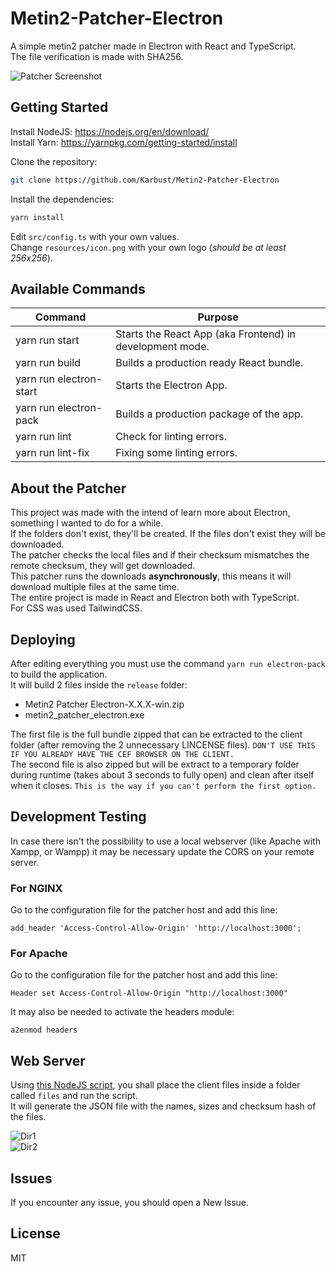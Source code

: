 # Metin2-Patcher-Electron
A simple metin2 patcher made in Electron with React and TypeScript.\
The file verification is made with SHA256.

![Patcher Screenshot](https://i.imgur.com/X7dasOc.png)

## Getting Started

Install NodeJS: https://nodejs.org/en/download/ \
Install Yarn: https://yarnpkg.com/getting-started/install

Clone the repository:
```bash
git clone https://github.com/Karbust/Metin2-Patcher-Electron
```
Install the dependencies:

```bash
yarn install
```

Edit `src/config.ts` with your own values.\
Change `resources/icon.png` with your own logo (_should be at least 256x256_).

## Available Commands

| Command | Purpose |
| ------ | ------ |
| yarn run start | Starts the React App (aka Frontend) in development mode. |
| yarn run build | Builds a production ready React bundle. |
| yarn run electron-start | Starts the Electron App. |
| yarn run electron-pack | Builds a production package of the app. |
| yarn run lint | Check for linting errors. |
| yarn run lint-fix | Fixing some linting errors. |

## About the Patcher
This project was made with the intend of learn more about Electron, something I wanted to do for a while.\
If the folders don't exist, they'll be created. If the files don't exist they will be downloaded.\
The patcher checks the local files and if their checksum mismatches the remote checksum, they will get downloaded.\
This patcher runs the downloads **asynchronously**, this means it will download multiple files at the same time.\
The entire project is made in React and Electron both with TypeScript.\
For CSS was used TailwindCSS.

## Deploying

After editing everything you must use the command `yarn run electron-pack` to build the application.\
It will build 2 files inside the `release` folder:
- Metin2 Patcher Electron-X.X.X-win.zip
- metin2_patcher_electron.exe

The first file is the full bundle zipped that can be extracted to the client folder (after removing the 2 unnecessary LINCENSE files). `DON'T USE THIS IF YOU ALREADY HAVE THE CEF BROWSER ON THE CLIENT.`\
The second file is also zipped but will be extract to a temporary folder during runtime (takes about 3 seconds to fully open)  and clean after itself when it closes. `This is the way if you can't perform the first option.`

## Development Testing

In case there isn't the possibility to use a local webserver (like Apache with Xampp, or Wampp) it may be necessary update the CORS on your remote server.

### For NGINX

Go to the configuration file for the patcher host and add this line: 
```
add_header 'Access-Control-Allow-Origin' 'http://localhost:3000';
```

### For Apache

Go to the configuration file for the patcher host and add this line:
```
Header set Access-Control-Allow-Origin "http://localhost:3000"
```

It may also be needed to activate the headers module:
```shell
a2enmod headers
```

## Web Server

Using [this NodeJS script](https://gist.github.com/Karbust/14bbaba7910b72023e0229abf53e8d54), you shall place the client files inside a folder called `files` and run the script.\
It will generate the JSON file with the names, sizes and checksum hash of the files.

![Dir1](https://i.imgur.com/0k1sM3Y.png) \
![Dir2](https://i.imgur.com/CHjlRiF.png)

## Issues

If you encounter any issue, you should open a New Issue.

## License

MIT
